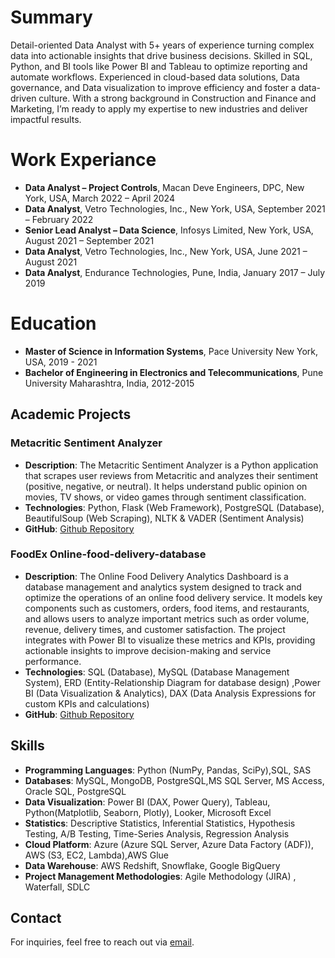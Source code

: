 # Summary

Detail-oriented Data Analyst with 5+ years of experience turning complex data into actionable insights that drive business decisions. Skilled in SQL, Python, and BI tools like Power BI and Tableau to optimize reporting and automate workflows. Experienced in cloud-based data solutions, Data governance, and Data visualization to improve efficiency and foster a data-driven culture. With a strong background in Construction and Finance and Marketing, I’m ready to apply my expertise to new industries and deliver impactful results.

# Work Experiance
- **Data Analyst – Project Controls**, Macan Deve Engineers, DPC, New York, USA, March 2022 – April 2024
- **Data Analyst**, Vetro Technologies, Inc., New York, USA, September 2021 – February 2022
- **Senior Lead Analyst – Data Science**, Infosys Limited, New York, USA, August 2021 – September 2021
- **Data Analyst**, Vetro Technologies, Inc., New York, USA, June 2021 – August 2021
- **Data Analyst**, Endurance Technologies, Pune, India, January 2017 – July 2019

# Education

- **Master of Science in Information Systems**, Pace University New York, USA, 2019 - 2021
- **Bachelor of Engineering in Electronics and Telecommunications**, Pune University Maharashtra, India, 2012-2015


## Academic  Projects

### Metacritic Sentiment Analyzer 
- **Description**: The Metacritic Sentiment Analyzer is a Python application that scrapes user reviews from Metacritic and analyzes their sentiment (positive, negative, or neutral). It helps understand public opinion on movies, TV shows, or video games through sentiment classification.
- **Technologies**: Python, Flask (Web Framework), PostgreSQL (Database), BeautifulSoup (Web Scraping), NLTK & VADER (Sentiment Analysis)
- **GitHub**: [Github Repository](https://github.com/PratikNPawar/Metacritic-sentiment-analyzer)

### FoodEx Online-food-delivery-database
- **Description**: The Online Food Delivery Analytics Dashboard is a database management and analytics system designed to track and optimize the operations of an online food delivery service. It models key components such as customers, orders, food items, and restaurants, and allows users to analyze important metrics such as order volume, revenue, delivery times, and customer satisfaction. The project integrates with Power BI to visualize these metrics and KPIs, providing actionable insights to improve decision-making and service performance.
- **Technologies**: SQL (Database), MySQL (Database Management System), ERD (Entity-Relationship Diagram for database design) ,Power BI (Data Visualization & Analytics), DAX (Data Analysis Expressions for custom KPIs and calculations)
- **GitHub**: [Github Repository](https://github.com/PratikNPawar/Online-Food-Delivery-Database-Project)

## Skills

- **Programming Languages**: Python (NumPy, Pandas, SciPy),SQL, SAS
- **Databases**: MySQL, MongoDB, PostgreSQL,MS SQL Server, MS Access, Oracle SQL, PostgreSQL
- **Data Visualization**: Power BI (DAX, Power Query), Tableau, Python(Matplotlib, Seaborn, Plotly), Looker, Microsoft Excel
- **Statistics**: Descriptive Statistics, Inferential Statistics, Hypothesis Testing, A/B Testing, Time-Series Analysis, Regression Analysis
- **Cloud Platform**: Azure (Azure SQL Server, Azure Data Factory (ADF)), AWS (S3, EC2, Lambda),AWS Glue
- **Data Warehouse**: AWS Redshift, Snowflake, Google BigQuery
- **Project Management Methodologies**: Agile Methodology (JIRA) , Waterfall, SDLC

## Contact
For inquiries, feel free to reach out via [email](mailto:pawarrpratik91@gmail.com).
  
